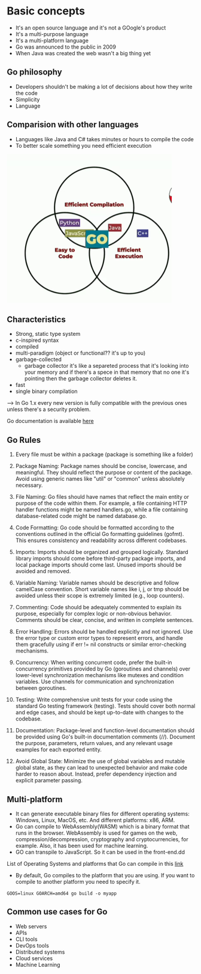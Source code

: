 # Basic concepts

- It's an open source language and it's not a GOogle's product
- It's a multi-purpose language
- It's a multi-platform language
- Go was announced to the public in 2009
- When Java was created the web wasn't a big thing yet

## Go philosophy

- Developers shouldn't be making a lot of decisions about how they write the code
- Simplicity
- Language

## Comparision with other languages

- Languages like Java and C# takes minutes or hours to compile the code
- To better scale something you need efficient execution

![alt text](image-1.png)

## Characteristics

- Strong, static type system
- c-inspired syntax
- compiled
- multi-paradigm (object or functional?? it's up to you)
- garbage-collected
  - garbage collector it's like a separeted process that it's looking into your memory
  and if there's a spece in that memory that no one it's pointing then the garbage collector deletes it.
- fast
- single binary compilation

--> In Go 1.x every new version is fully compatible with the previous ones unless there's a security problem.

Go documentation is available [here](https://go.dev/doc/effective_go)

## Go Rules

1. Every file must be within a package (package is something like a folder)

2. Package Naming: Package names should be concise, lowercase, and meaningful. They should reflect the purpose or content of the package. Avoid using generic names like "util" or "common" unless absolutely necessary.

3. File Naming: Go files should have names that reflect the main entity or purpose of the code within them. For example, a file containing HTTP handler functions might be named handlers.go, while a file containing database-related code might be named database.go.

4. Code Formatting: Go code should be formatted according to the conventions outlined in the official Go formatting guidelines (gofmt). This ensures consistency and readability across different codebases.

5. Imports: Imports should be organized and grouped logically. Standard library imports should come before third-party package imports, and local package imports should come last. Unused imports should be avoided and removed.

6. Variable Naming: Variable names should be descriptive and follow camelCase convention. Short variable names like i, j, or tmp should be avoided unless their scope is extremely limited (e.g., loop counters).

7. Commenting: Code should be adequately commented to explain its purpose, especially for complex logic or non-obvious behavior. Comments should be clear, concise, and written in complete sentences.

8. Error Handling: Errors should be handled explicitly and not ignored. Use the error type or custom error types to represent errors, and handle them gracefully using if err != nil constructs or similar error-checking mechanisms.

9. Concurrency: When writing concurrent code, prefer the built-in concurrency primitives provided by Go (goroutines and channels) over lower-level synchronization mechanisms like mutexes and condition variables. Use channels for communication and synchronization between goroutines.

10. Testing: Write comprehensive unit tests for your code using the standard Go testing framework (testing). Tests should cover both normal and edge cases, and should be kept up-to-date with changes to the codebase.

11. Documentation: Package-level and function-level documentation should be provided using Go's built-in documentation comments (//). Document the purpose, parameters, return values, and any relevant usage examples for each exported entity.

12. Avoid Global State: Minimize the use of global variables and mutable global state, as they can lead to unexpected behavior and make code harder to reason about. Instead, prefer dependency injection and explicit parameter passing.

## Multi-platform

- It can generate executable binary files for different operating systems: Windows, Linux, MacOS, etc.
And different platforms: x86, ARM.
- Go can compile to WebAssembly(WASM) which is a binary format that runs in the browser. WebAssembly is used for games on the web, compression/decompression, cryptography and cryptocurrencies, for example. Also, it has been used for machine learning.
- GO can transpile to JavaScript. So it can be used in the front-end.dd

List of Operating Systems and platforms that Go can compile in this [link](https://golang.org/doc/install/source#environment)

- By default, Go compiles to the platform that you are using. If you want to compile to another platform you need to specify it.
```	
GOOS=linux GOARCH=amd64 go build -o myapp
```

## Common use cases for Go

- Web servers
- APIs
- CLI tools
- DevOps tools
- Distributed systems
- Cloud services
- Machine Learning
